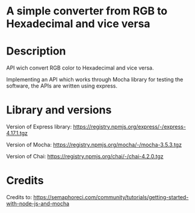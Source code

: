 # A simple converter from RGB to Hexadecimal and vice versa

# Description

API wich convert RGB color to Hexadecimal and vice versa.

Implementing an API which works through Mocha library for testing the software, the APIs are written using express.

# Library and versions

Version of Express library: https://registry.npmjs.org/express/-/express-4.17.1.tgz

Version of Mocha: https://registry.npmjs.org/mocha/-/mocha-3.5.3.tgz

Version of Chai: https://registry.npmjs.org/chai/-/chai-4.2.0.tgz

# Credits

Credits to: https://semaphoreci.com/community/tutorials/getting-started-with-node-js-and-mocha
